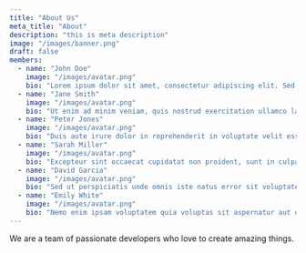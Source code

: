 ```yaml
---
title: "About Us"
meta_title: "About"
description: "this is meta description"
image: "/images/banner.png"
draft: false
members:
  - name: "John Doe"
    image: "/images/avatar.png"
    bio: "Lorem ipsum dolor sit amet, consectetur adipiscing elit. Sed do eiusmod tempor incididunt ut labore et dolore magna aliqua."
  - name: "Jane Smith"
    image: "/images/avatar.png"
    bio: "Ut enim ad minim veniam, quis nostrud exercitation ullamco laboris nisi ut aliquip ex ea commodo consequat."
  - name: "Peter Jones"
    image: "/images/avatar.png"
    bio: "Duis aute irure dolor in reprehenderit in voluptate velit esse cillum dolore eu fugiat nulla pariatur."
  - name: "Sarah Miller"
    image: "/images/avatar.png"
    bio: "Excepteur sint occaecat cupidatat non proident, sunt in culpa qui officia deserunt mollit anim id est laborum."
  - name: "David Garcia"
    image: "/images/avatar.png"
    bio: "Sed ut perspiciatis unde omnis iste natus error sit voluptatem accusantium doloremque laudantium, totam rem aperiam."
  - name: "Emily White"
    image: "/images/avatar.png"
    bio: "Nemo enim ipsam voluptatem quia voluptas sit aspernatur aut odit aut fugit, sed quia consequuntur magni dolores eos qui ratione."
---
```


We are a team of passionate developers who love to create amazing things.
